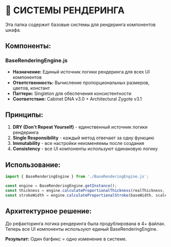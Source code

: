 # 🎨 СИСТЕМЫ РЕНДЕРИНГА

Эта папка содержит базовые системы для рендеринга компонентов шкафа.

## Компоненты:

### BaseRenderingEngine.js
- **Назначение:** Единый источник логики рендеринга для всех UI компонентов
- **Ответственность:** Вычисление пропорциональных размеров, цветов, констант
- **Паттерн:** Singleton для обеспечения консистентности
- **Соответствие:** Cabinet DNA v3.0 + Architectural Zygote v3.1

## Принципы:

1. **DRY (Don't Repeat Yourself)** - единственный источник логики рендеринга
2. **Single Responsibility** - каждый метод отвечает за одну функцию
3. **Immutability** - все настройки неизменяемы после создания
4. **Consistency** - все UI компоненты используют одинаковую логику

## Использование:

```javascript
import { BaseRenderingEngine } from './BaseRenderingEngine.js';

const engine = BaseRenderingEngine.getInstance();
const thickness = engine.calculateProportionalThickness(realThickness, scale);
const strokeWidth = engine.calculateProportionalStroke(baseWidth, scale);
```

## Архитектурное решение:

До рефакторинга логика рендеринга была продублирована в 4+ файлах.
Теперь все UI компоненты используют единый BaseRenderingEngine.

**Результат:** Один багфикс = одно изменение в системе.
